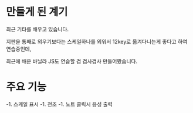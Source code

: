 # 만들게 된 계기

최근 기타를 배우고 있습니다.

지판을 통째로 외우기보다는 스케일하나를 외워서 12key로 옮겨다니는게 좋다고 하여 연습중인데, 

최근에 배운 바닐라 JS도 연습할 겸 겸사겸사 만들어봤습니다.

# 주요 기능

-1. 스케일 표시
-1. 전조
-1. 노트 클릭시 음성 출력
